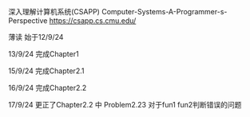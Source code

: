 深入理解计算机系统(CSAPP) Computer-Systems-A-Programmer-s-Perspective 
https://csapp.cs.cmu.edu/

薄读 始于12/9/24

13/9/24 完成Chapter1

15/9/24 完成Chapter2.1

16/9/24 完成Chapter2.2

17/9/24 更正了Chapter2.2 中 Problem2.23 对于fun1 fun2判断错误的问题



